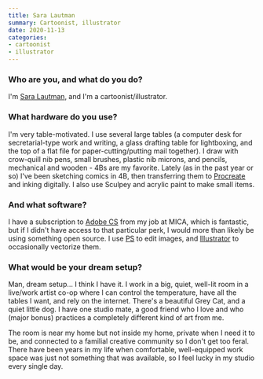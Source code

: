 ```yaml
---
title: Sara Lautman
summary: Cartoonist, illustrator
date: 2020-11-13
categories:
- cartoonist 
- illustrator
---
```


### Who are you, and what do you do?

I'm [Sara Lautman](https://slaut.tumblr.com/ "Sara's website."), and I'm a cartoonist/illustrator. 

### What hardware do you use?

I'm very table-motivated. I use several large tables (a computer desk for secretarial-type work and writing, a glass drafting table for lightboxing, and the top of a flat file for paper-cutting/putting mail together). I draw with crow-quill nib pens, small brushes, plastic nib microns, and pencils, mechanical and wooden - 4Bs are my favorite. Lately (as in the past year or so) I've been sketching comics in 4B, then transferring them to [Procreate][procreate-ios] and inking digitally. I also use Sculpey and acrylic paint to make small items.

### And what software?

I have a subscription to [Adobe CS][creative-suite] from my job at MICA, which is fantastic, but if I didn't have access to that particular perk, I would more than likely be using something open source. I use [PS][photoshop] to edit images, and [Illustrator][] to occasionally vectorize them. 

### What would be your dream setup?

Man, dream setup... I think I have it. I work in a big, quiet, well-lit room in a live/work artist co-op where I can control the temperature, have all the tables I want, and rely on the internet. There's a beautiful Grey Cat, and a quiet little dog. I have one studio mate, a good friend who I love and who (major bonus) practices a completely different kind of art from me. 

The room is near my home but not inside my home, private when I need it to be, and connected to a familial creative community so I don't get too feral. There have been years in my life when comfortable, well-equipped work space was just not something that was available, so I feel lucky in my studio every single day.

[creative-suite]: https://www.adobe.com/creativecloud.html "A collection of design tools."
[illustrator]: https://www.adobe.com/products/illustrator.html "A vector graphics editor."
[photoshop]: https://www.adobe.com/products/photoshop.html "A bitmap image editor."
[procreate-ios]: https://apps.apple.com/us/app/procreate/id425073498 "A powerful illustration app."
